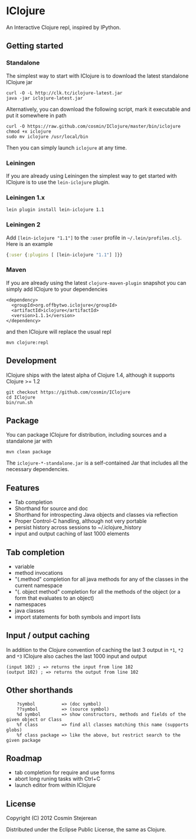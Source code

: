 # IClojure

An Interactive Clojure repl, inspired by IPython.

## Getting started

### Standalone

The simplest way to start with IClojure is to download the latest standalone IClojure jar

```
curl -O -L http://clk.tc/iclojure-latest.jar
java -jar iclojure-latest.jar
```

Alternatively, you can download the following script, mark it executable and put it somewhere in path

```
curl -O https://raw.github.com/cosmin/IClojure/master/bin/iclojure
chmod +x iclojure
sudo mv iclojure /usr/local/bin
```

Then you can simply launch `iclojure` at any time.

### Leiningen

If you are already using Leiningen the simplest way to get started with IClojure is to use the `lein-iclojure` plugin.

### Leiningen 1.x

```
lein plugin install lein-iclojure 1.1
```

### Leiningen 2

Add `[lein-iclojure "1.1"]` to the `:user` profile in `~/.lein/profiles.clj`. Here is an example

```clojure
{:user {:plugins [ [lein-iclojure "1.1"] ]}}
```

### Maven

If you are already using the latest `clojure-maven-plugin` snapshot you can simply add IClojure to your dependencies

```
<dependency>
  <groupId>org.offbytwo.iclojure</groupId>
  <artifactId>iclojure</artifactId>
  <version>1.1.1</version>
</dependency>
```

and then IClojure will replace the usual repl

```
mvn clojure:repl
```

## Development

IClojure ships with the latest alpha of Clojure 1.4, although it supports Clojure >= 1.2

```
git checkout https://github.com/cosmin/IClojure
cd IClojure
bin/run.sh
```

## Package

You can package IClojure for distribution, including sources and a standalone jar with

```
mvn clean package
```

The `iclojure-*-standalone.jar` is a self-contained Jar that includes all the necessary dependencies.

## Features

- Tab completion
- Shorthand for source and doc
- Shorthand for introspecting Java objects and classes via reflection
- Proper Control-C handling, although not very portable
- persist history across sessions to ~/.iclojure_history
- input and output caching of last 1000 elements

## Tab completion

- variable
- method invocations
- "(.method" completion for all java methods for any of the classes in the current namespace
- "(. object method" completion for all the methods of the object (or a form that evaluates to an object)
- namespaces
- java classes
- import statements for both symbols and import lists

## Input / output caching

In addition to the Clojure convention of caching the last 3 output in `*1`, `*2` and `*3` IClojure also caches the last 1000 input and output

```
(input 102) ; => returns the input from line 102
(output 102) ; => returns the output from line 102
```

## Other shorthands

```
    ?symbol          => (doc symbol)
    ??symbol         => (source symbol)
    %d symbol        => show constructors, methods and fields of the given object or Class
    %f class         => find all classes matching this name (supports globs)
    %f class package => like the above, but restrict search to the given package
```

## Roadmap

- tab completion for require and use forms
- abort long runing tasks with Ctrl+C
- launch editor from within IClojure

## License

Copyright (C) 2012 Cosmin Stejerean

Distributed under the Eclipse Public License, the same as Clojure.
